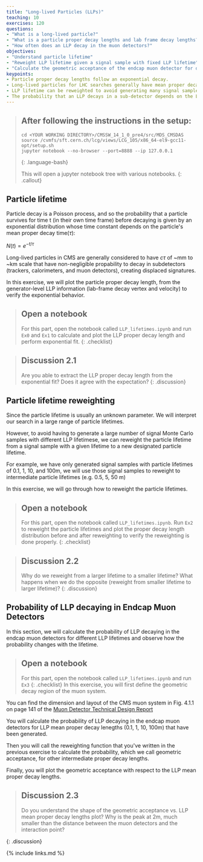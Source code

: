 ```yaml
---
title: "Long-lived Particles (LLPs)"
teaching: 10
exercises: 120
questions:
- "What is a long-lived particle?"
- "What is a particle proper decay lengths and lab frame decay lengths?"
- "How often does an LLP decay in the muon detectors?"
objectives:
- "Understand particle lifetime"
- "Reweight LLP lifetime given a signal sample with fixed LLP lifetime"
- "Calculate the geometric acceptance of the endcap muon detector for different LLP lifetimes"
keypoints:
- Particle proper decay lengths follow an exponential decay.
- Long-lived particles for LHC searches generally have mean proper decay lengths of ~mm to ~km scale that create displaced signatures in the sub-detectors
- LLP lifetime can be reweighted to avoid generating many signal samples with different LLP lifetimes
- The probability that an LLP decays in a sub-detector depends on the LLP mean proper decay lengths, so searches for LLPs with different sub-detectors (tracker, calorimeter, and muon detectors) provide complementary coverage to LLPs
---
```




> ## After following the instructions in the setup:
>
> ~~~
> cd <YOUR WORKING DIRECTORY>/CMSSW_14_1_0_pre4/src/MDS_CMSDAS
> source /cvmfs/sft.cern.ch/lcg/views/LCG_105/x86_64-el9-gcc11-opt/setup.sh
> jupyter notebook --no-browser --port=8888 --ip 127.0.0.1
> ~~~
> {: .language-bash}
>
> This will open a jupyter notebook tree with various notebooks. 
{: .callout}

## Particle lifetime

Particle decay is a Poisson process, and so the probability that a particle survives for time t (in their own time frame) before decaying is given by an exponential distribution whose time constant depends on the particle's mean proper decay time($\tau$):

$N(t) = e^{-t/\tau}$


Long-lived particles in CMS are generally considered to have $c\tau$ of ~mm to ~km scale that have non-negligible propability to decay in subdetectors (trackers, calorimeters, and muon detectors), creating displaced signatures.

In this exercise, we will plot the particle proper decay length, from the generator-level LLP information (lab-frame decay vertex and velocity) to verify the exponential behavior.

> ## Open a notebook
>
> For this part, open the notebook called `LLP_lifetimes.ipynb` and run `Ex0` and `Ex1` to calculate and plot the LLP proper decay length and perform exponential fit.
{: .checklist}


> ## Discussion 2.1
>
> Are you able to extract the LLP proper decay length from the exponential fit? 
> Does it agree with the expectation?
{: .discussion}

## Particle lifetime reweighting
Since the particle lifetime is usually an unknown parameter. We will interpret our search in a large range of particle lifetimes.

However, to avoid having to generate a large number of signal Monte Carlo samples with different LLP lifetimese, we can reweight the particle lifetime from a signal sample with a given lifetime to a new designated particle lifetime.

For example, we have only generated signal samples with particle lifetimes of 0.1, 1, 10, and 100m, we will use those signal samples to reweight to intermediate particle lifetimes (e.g. 0.5, 5, 50 m)

In this exercise, we will go through how to reweight the particle lifetimes.

> ## Open a notebook
>
> For this part, open the notebook called `LLP_lifetimes.ipynb`.
> Run `Ex2` to reweight the particle lifetimes and plot the proper decay length distribution before and after reweighting to verify the reweighting is done properly.
{: .checklist}


> ## Discussion 2.2
>
> Why do we reweight from a larger lifetime to a smaller lifetime? 
> What happens when we do the opposite (reweight from smaller lifetime to larger lifetime)?
{: .discussion}

## Probability of LLP decaying in Endcap Muon Detectors

In this section, we will calculate the probability of LLP decaying in the endcap muon detectors for different LLP lifetimes and observe how the probability changes with the lifetime.

> ## Open a notebook
>
> For this part, open the notebook called `LLP_lifetimes.ipynb` and run `Ex3` 
{: .checklist}
In this exercise, you will first define the geometric decay region of the muon system.

You can find the dimension and layout of the CMS muon system in Fig. 4.1.1 on page 141 of the [Muon Detector Technical Design Report](https://cds.cern.ch/record/343814?ln=en) 

You will calculate the probability of LLP decaying in the endcap muon detectors for LLP mean proper decay lenegths (0.1, 1, 10, 100m) that have been generated.

Then you will call the reweighting function that you've written in the previous exercise to calculate the probability, which we call geometric acceptance, for other intermediate proper decay lengths.

Finally, you will plot the geometric acceptance with respect to the LLP mean proper decay lengths.

> ## Discussion 2.3
> Do you understand the shape of the geometric acceptance vs. LLP mean proper decay lengths plot? 
> Why is the peak at 2m, much smaller than the distance between the muon detectors and the interaction point?
> 
{: .discussion}

{% include links.md %}

